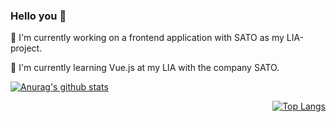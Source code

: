 ### Hello you :hibiscus:
:tada: I'm currently working on a frontend application with SATO as my LIA-project.

🌱 I'm currently learning Vue.js at my LIA with the company SATO.

<div align="left">
  
[![Anurag's github stats](https://github-readme-stats.vercel.app/api?username=erifredrika&show_icons=true&theme=material-palenight&custom_title=Stats)](https://github.com/anuraghazra/github-readme-stats)

</div>
<div align="right">
  
[![Top Langs](https://github-readme-stats.vercel.app/api/top-langs/?username=anuraghazra&layout=compact&theme=jolly&custom_title=Favourites&card_width=445&langs_count=5)](https://github.com/anuraghazra/github-readme-stats)

</div>
<!--

**erifredrika/erifredrika** is a ✨ _special_ ✨ repository because its `README.md` (this file) appears on your GitHub profile.

Here are some ideas to get you started:

- 🔭 I’m currently working on ...
- 🌱 I’m currently learning ...
- 👯 I’m looking to collaborate on ...
- 🤔 I’m looking for help with ...
- 💬 Ask me about ...
- 📫 How to reach me: ...
- 😄 Pronouns: ...
- ⚡ Fun fact: ...
-->
